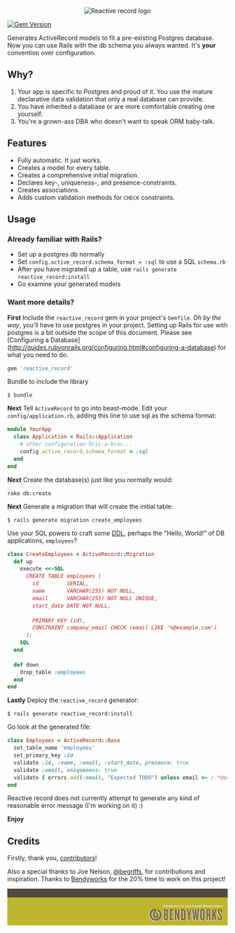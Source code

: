 <p align="center">
  <img src="https://raw.github.com/twopoint718/reactive_record/master/img/reactive_record.png"
      alt="Reactive record logo">
</p>

[![Gem Version](https://badge.fury.io/rb/reactive_record.png)](http://badge.fury.io/rb/reactive_record)

Generates ActiveRecord models to fit a pre-existing Postgres database.
Now you can use Rails with the db schema you always wanted. It's
**your** convention over configuration.

## Why?

1. Your app is specific to Postgres and proud of it. You use the mature
   declarative data validation that only a real database can provide.
1. You have inherited a database or are more comfortable creating one
   yourself.
1. You're a grown-ass DBA who doesn't want to speak ORM baby-talk.

## Features

* Fully automatic. It just works.
* Creates a model for every table.
* Creates a comprehensive initial migration.
* Declares key-, uniqueness-, and presence-constraints.
* Creates associations.
* Adds custom validation methods for `CHECK` constraints.

## Usage

### Already familiar with Rails?

* Set up a postgres db normally
* Set `config.active_record.schema_format = :sql` to use a SQL `schema.rb`
* After you have migrated up a table, use `rails generate reactive_record:install`
* Go examine your generated models

### Want more details?

**First** Include the `reactive_record` gem in your project's
`Gemfile`. *Oh by the way*, you'll have to use postgres in your
project. Setting up Rails for use with postgres is a bit outside
the scope of this document. Please see [Configuring a Database]
(http://guides.rubyonrails.org/configuring.html#configuring-a-database)
for what you need to do.

``` ruby
gem 'reactive_record'
```

Bundle to include the library

``` shell
$ bundle
```

**Next** Tell `ActiveRecord` to go into beast-mode. Edit your
`config/application.rb`, adding this line to use sql as the schema
format:

``` ruby
module YourApp
  class Application < Rails::Application
    # other configuration bric-a-brac...
    config.active_record.schema_format = :sql
  end
end
```

**Next** Create the database(s) just like you normally would:

``` shell
rake db:create
```

**Next** Generate a migration that will create the initial table:

``` shell
$ rails generate migration create_employees
```

Use your SQL powers to craft some
[DDL](http://en.wikipedia.org/wiki/Data_definition_language), perhaps
the "Hello, World!" of DB applications, `employees`?

``` ruby
class CreateEmployees < ActiveRecord::Migration
  def up
    execute <<-SQL
      CREATE TABLE employees (
        id         SERIAL,
        name       VARCHAR(255) NOT NULL,
        email      VARCHAR(255) NOT NULL UNIQUE,
        start_date DATE NOT NULL,

        PRIMARY KEY (id),
        CONSTRAINT company_email CHECK (email LIKE '%@example.com')
      );
    SQL
  end

  def down
    drop_table :employees
  end
end
```

**Lastly** Deploy the `reactive_record` generator:

``` shell
$ rails generate reactive_record:install
```

Go look at the generated file:

``` ruby
class Employees < ActiveRecord::Base
  set_table_name 'employees'
  set_primary_key :id
  validate :id, :name, :email, :start_date, presence: true
  validate :email, uniqueness: true
  validate { errors.add(:email, "Expected TODO") unless email =~ /.*@example.com/ }
end
```

Reactive record does not currently attempt to generate any kind of
reasonable error message (I'm working on it) :)

**Enjoy**

## Credits

Firstly, thank you,
[contributors](https://github.com/twopoint718/reactive_record/graphs/contributors)!

Also a special thanks to Joe Nelson,
[@begriffs](https://github.com/begriffs), for contributions and
inspiration. Thanks to [Bendyworks](http://bendyworks.com/) for the 20%
time to work on this project!

![Footer](img/bendyworks_github_footer.png)
